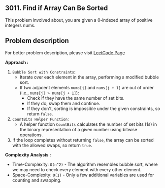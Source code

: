 ## 3011. Find if Array Can Be Sorted

This problem involved about, you are given a 0-indexed array of positive integers nums.

## Problem description

For better problem description, please visit [LeetCode Page](https://leetcode.com/problems/find-if-array-can-be-sorted/description/)

**Approach :**<br/>

1. `Bubble Sort with Constraints`:
    - Iterate over each element in the array, performing a modified bubble sort.
    - If two adjacent elements `nums[j]` and `nums[j + 1]` are out of order (i.e., `nums[j] > nums[j + 1]`):
        - Check if they have the same number of set bits.
        - If they do, swap them and continue.
        - If they don't, sorting is impossible under the given constraints, so return `false`.
2. `CountBits Helper Function`:
    - A helper function `CountBits` calculates the number of set bits (1s) in the binary representation of a given number using bitwise operations.
3. If the loop completes without returning `false`, the array can be sorted with the allowed swaps, so return `true`.

**Complexity Analysis :**<br/>

-   Time-Complexity: `O(n^2)` - The algorithm resembles bubble sort, where we may need to check every element with every other element.
-   Space-Complexity: `O(1)` - Only a few additional variables are used for counting and swapping.
